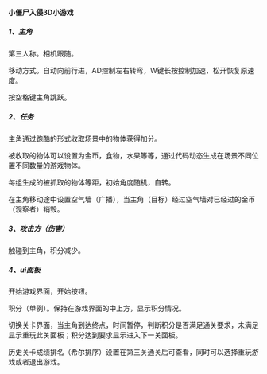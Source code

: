 #### 小僵尸入侵3D小游戏

##### 1、主角

第三人称。相机跟随。

移动方式。自动向前行进，AD控制左右转弯，W键长按控制加速，松开恢复原速度。

按空格键主角跳跃。

##### 2、任务

主角通过跑酷的形式收取场景中的物体获得加分。

被收取的物体可以设置为金币，食物，水果等等，通过代码动态生成在场景不同位置不同数量的游戏物体。

每组生成的被抓取的物体等距，初始角度随机，自转。

在主角移动途中设置空气墙（广播），当主角（目标）经过空气墙对已经过的金币（观察者）销毁。

##### 3、攻击方（伤害）

触碰到主角，积分减少。

##### 4、ui面板

开始游戏界面，开始按钮。

积分（单例）。保持在游戏界面的中上方，显示积分情况。

切换关卡界面，当主角到达终点，时间暂停，判断积分是否满足通关要求，未满足显示重玩此关面板；积分达到要求显示进入下一关面板。

历史关卡成绩排名（希尔排序）设置在第三关通关后可查看，同时可以选择重玩游戏或者退出游戏。

